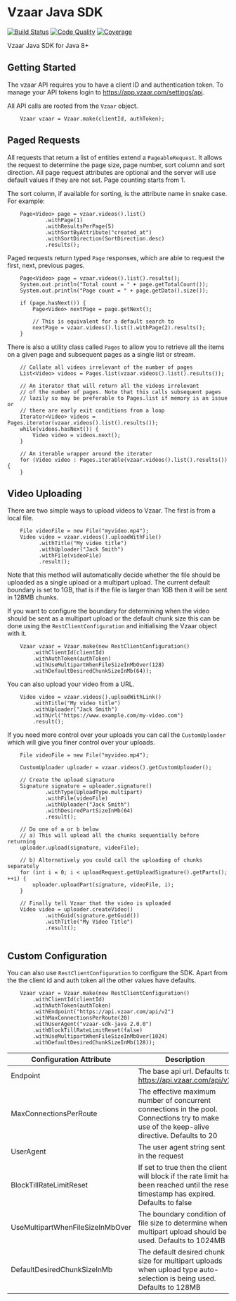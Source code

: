 # Vzaar Java SDK

[![Build Status](https://api.travis-ci.org/nine-lives/vzaar-sdk-java.png)](https://travis-ci.org/nine-lives/vzaar-sdk-java)
[![Code Quality](https://api.codacy.com/project/badge/grade/e37e10ecd34e4942acc11ebbb8aa2e3c)](https://www.codacy.com/app/nine-lives/vzaar-sdk-java)
[![Coverage](https://api.codacy.com/project/badge/coverage/e37e10ecd34e4942acc11ebbb8aa2e3c)](https://www.codacy.com/app/nine-lives/vzaar-sdk-java)

Vzaar Java SDK for Java 8+

## Getting Started

The vzaar API requires you to have a client ID and authentication token. 
To manage your API tokens login to https://app.vzaar.com/settings/api.

All API calls are rooted from the `Vzaar` object.

```
    Vzaar vzaar = Vzaar.make(clientId, authToken);
```

## Paged Requests

All requests that return a list of entities extend a `PageableRequest`. It
allows the request to determine the page size, page number, sort column and
sort direction. All page request attributes are optional and the server will
use default values if they are not set. Page counting starts from 1.

The sort column, if available for sorting, is the attribute name in snake case. For example:

```
    Page<Video> page = vzaar.videos().list()
            .withPage(1)
            .withResultsPerPage(5)
            .withSortByAttribute("created_at")
            .withSortDirection(SortDirection.desc)
            .results();
```

Paged requests return typed `Page` responses, which are able to request the first,
next, previous pages.

```
    Page<Video> page = vzaar.videos().list().results();
    System.out.println("Total count = " + page.getTotalCount());
    System.out.println("Page count = " + page.getData().size());
    
    if (page.hasNext()) {
        Page<Video> nextPage = page.getNext();
        
        // This is equivalent for a default search to 
        nextPage = vzaar.videos().list().withPage(2).results();
    }
```

There is also a utility class called `Pages` to allow you to retrieve
all the items on a given page and subsequent pages as a single list or 
stream.

```
    // Collate all videos irrelevant of the number of pages 
    List<Video> videos = Pages.list(vzaar.videos().list().results());
    
    // An iterator that will return all the videos irrelevant
    // of the number of pages. Note that this calls subsequent pages
    // lazily so may be preferable to Pages.list if memory is an issue or 
    // there are early exit conditions from a loop
    Iterator<Video> videos = Pages.iterator(vzaar.videos().list().results());
    while(videos.hasNext()) {
        Video video = videos.next();
    }
    
    // An iterable wrapper around the iterator
    for (Video video : Pages.iterable(vzaar.videos().list().results()) {
    }
```

## Video Uploading
 
There are two simple ways to upload videos to Vzaar. The first is from
a local file.
 
```
    File videoFile = new File("myvideo.mp4");
    Video video = vzaar.videos().uploadWithFile()
          .withTitle("My video title")
          .withUploader("Jack Smith")
          .withFile(videoFile)
          .result();
```

Note that this method will automatically decide whether the file should
be uploaded as a single upload or a multipart upload. The current default 
boundary is set to 1GB, that is if the file is larger than 1GB then it
will be sent in 128MB chunks.

If you want to configure the boundary for determining when the video
should be sent as a multipart upload or the default chunk size this can
be done using the `RestClientConfiguration` and initialising the Vzaar
object with it.

```
    Vzaar vzaar = Vzaar.make(new RestClientConfiguration()
        .withClientId(clientId)
        .withAuthToken(authToken)
        .withUseMultipartWhenFileSizeInMbOver(128)
        .withDefaultDesiredChunkSizeInMb(64));
```

You can also upload your video from a URL.

```
    Video video = vzaar.videos().uploadWithLink()
        .withTitle("My video title")
        .withUploader("Jack Smith")
        .withUrl("https://www.example.com/my-video.com")
        .result();
```

If you need more control over your uploads you can call the `CustomUploader`
which will give you finer control over your uploads.

```
    File videoFile = new File("myvideo.mp4");

    CustomUploader uploader = vzaar.videos().getCustomUploader();

    // Create the upload signature
    Signature signature = uploader.signature()
            .withType(UploadType.multipart)
            .withFile(videoFile)
            .withUploader("Jack Smith")
            .withDesiredPartSizeInMb(64)
            .result();

    // Do one of a or b below
    // a) This will upload all the chunks sequentially before returning
    uploader.upload(signature, videoFile);
    
    // b) Alternatively you could call the uploading of chunks separately
    for (int i = 0; i < uploadRequest.getUploadSignature().getParts(); ++i) {
        uploader.uploadPart(signature, videoFile, i);
    }

    // Finally tell Vzaar that the video is uploaded
    Video video = uploader.createVideo()
            .withGuid(signature.getGuid())
            .withTitle("My Video Title")
            .result();
    

```

## Custom Configuration

You can also use `RestClientConfiguration` to configure the SDK. Apart
from the the client id and auth token all the other values have defaults.

```
    Vzaar vzaar = Vzaar.make(new RestClientConfiguration()
        .withClientId(clientId)
        .withAuthToken(authToken)
        .withEndpoint("https://api.vzaar.com/api/v2")
        .withMaxConnectionsPerRoute(20)
        .withUserAgent("vzaar-sdk-java 2.0.0")
        .withBlockTillRateLimitReset(false)
        .withUseMultipartWhenFileSizeInMbOver(1024)
        .withDefaultDesiredChunkSizeInMb(128));
```

| Configuration Attribute | Description |
| ----------------------- | ----------- |
| Endpoint | The base api url. Defaults to https://api.vzaar.com/api/v2 |
| MaxConnectionsPerRoute | The effective maximum number of concurrent connections in the pool. Connections try to make use of the keep-alive directive. Defaults to 20
| UserAgent | The user agent string sent in the request
| BlockTillRateLimitReset | If set to true then the client will block if the rate limit has been reached until the reset timestamp has expired. Defaults to false
| UseMultipartWhenFileSizeInMbOver | The boundary condition of file size to determine when multipart upload should be used. Defaults to 1024MB
| DefaultDesiredChunkSizeInMb | The default desired chunk size for multipart uploads when upload type auto-selection is being used. Defaults to 128MB 




